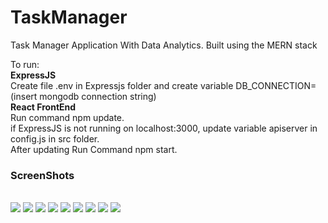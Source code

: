 # TaskManager
Task Manager Application With Data Analytics. Built using the MERN stack 

To run: <br />
<strong>ExpressJS</strong> <br />
Create file .env in Expressjs folder and create variable DB_CONNECTION=(insert mongodb connection string)  <br />
<strong>React FrontEnd </strong>  <br />
Run command npm update.  <br />
if ExpressJS is not running on localhost:3000, update variable apiserver in config.js in src folder.  <br />
After updating Run Command npm start.  <br />


<h3>ScreenShots</h3> <br />
<img src="https://user-images.githubusercontent.com/60685286/104929231-93126480-59de-11eb-980e-9f011ce4823c.png" />
<img src="https://user-images.githubusercontent.com/60685286/104929236-94dc2800-59de-11eb-8aa8-2afc139ba299.png" />
<img src="https://user-images.githubusercontent.com/60685286/104929237-94dc2800-59de-11eb-8341-5f9cff2c0c23.png" />
<img src="https://user-images.githubusercontent.com/60685286/104929238-9574be80-59de-11eb-9d42-9527d504bb32.png" />
<img src="https://user-images.githubusercontent.com/60685286/104929239-960d5500-59de-11eb-9f2e-254fc7d6324e.png" />
<img src="https://user-images.githubusercontent.com/60685286/104929242-960d5500-59de-11eb-998e-2dd450684276.png" />
<img src="https://user-images.githubusercontent.com/60685286/104929249-973e8200-59de-11eb-95fe-48e28050972d.png" />
<img src="https://user-images.githubusercontent.com/60685286/104929244-96a5eb80-59de-11eb-9a0c-87ad9f8e6d85.png" />
<img src="https://user-images.githubusercontent.com/60685286/104929247-973e8200-59de-11eb-8542-da86741875bc.png" />
